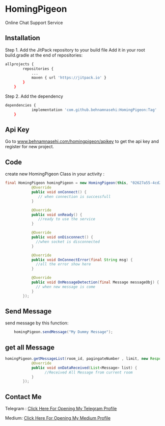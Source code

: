 # HomingPigeon
Online Chat Support Service

## Installation
Step 1. Add the JitPack repository to your build file
Add it in your root build.gradle at the end of repositories:

```bash
allprojects {
		repositories {
			...
			maven { url 'https://jitpack.io' }
		}
	}
```

Step 2. Add the dependency

```bash
dependencies {
	        implementation 'com.github.behnamnasehi:HomingPigeon:Tag'
	}
```

## Api Key
Go to www.behnamnasehi.com/homingpigeon/apikey to get the api key and register for new project.

## Code 
create new HomingPigeon Class in your activity :
```java
final HomingPigeon homingPigeon = new HomingPigeon(this, "02627a55-4cd2-4ac4-b5c1-07bc97142cf6", new SocketResponseInterface() {
            @Override
            public void onConnect() {
               // when connection is successfull
            }

            @Override
            public void onReady() {
               //ready to use the service
            }

            @Override
            public void onDisconnect() {
              //when socket is disconnected
            }

            @Override
            public void OnConnectError(final String msg) {
              //all the error show here
            }

            @Override
            public void OnMessageDetection(final Message messageObj) {
              // when new message is come 
            }
        });
```
## Send Message
send message by this function:
```java
    homingPigeon.sendMessage("My Dummy Message");
```

## get all Message
```java
homingPigeon.getMessageList(room_id, pagingateNumber , limit, new Response() {
            @Override
            public void onDataReceived(List<Message> list) {
                  //Received All Message from current room
            }
        });
 ```
 
 
## Contact Me 
Telegram : [Click Here For Opening My Telegram Profile](https://t.me/behnamnasehii)

Medium: [Click Here For Opening My Medium Profile](https://medium.com/@behnammnasehi)

